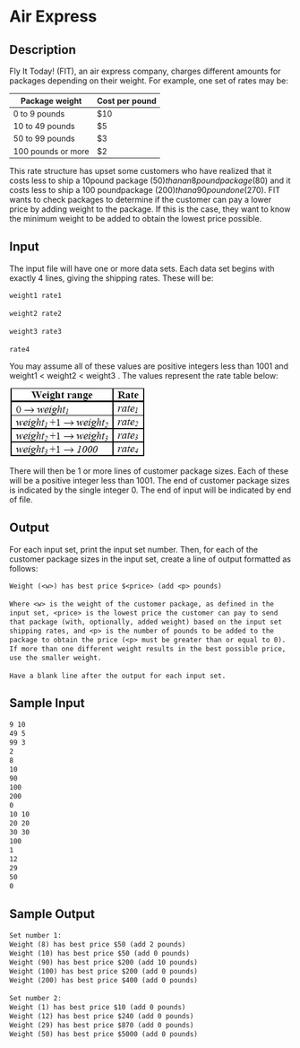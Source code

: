 # Air Express

## Description

Fly It Today! (FIT), an air express company, charges different amounts for packages depending on their weight. For example, one set of rates may be:


 | Package weight | Cost per pound |
 | ------- | ------- |
 | 0 to 9 pounds   | $10 |
 | 10 to 49 pounds | $5 |
 | 50 to 99 pounds | $3 |
 | 100 pounds or more | $2 |


This rate structure has upset some customers who have realized that it costs less to ship a 10pound package ($50) than an 8 pound package ($80) and it costs less to ship a 100 poundpackage ($200) than a 90 pound one ($270).  FIT wants to check packages to determine if the customer can pay a lower price by adding weight to the package. If this is the case, they want to know the minimum weight to be added to obtain the lowest price possible.

## Input

The input file will have one or more data sets. Each data set begins with exactly 4 lines, giving the shipping rates. These will be:

```
weight1 rate1

weight2 rate2

weight3 rate3

rate4
```

You may assume all of these values are positive integers less than 1001 and weight1 < weight2 < weight3 . The values represent the rate table below:

![weight](./weight.webp)

There will then be 1 or more lines of customer package sizes. Each of these will be a positive integer less than 1001. The end of customer package sizes is indicated by the single integer 0.
The end of input will be indicated by end of file.

## Output

For each input set, print the input set number. Then, for each of the customer package sizes in the input set, create a line of output formatted as follows:

```
Weight (<w>) has best price $<price> (add <p> pounds)

Where <w> is the weight of the customer package, as defined in the input set, <price> is the lowest price the customer can pay to send that package (with, optionally, added weight) based on the input set shipping rates, and <p> is the number of pounds to be added to the package to obtain the price (<p> must be greater than or equal to 0). If more than one different weight results in the best possible price, use the smaller weight.

Have a blank line after the output for each input set.
```

## Sample Input

```
9 10
49 5
99 3
2
8
10
90
100
200
0
10 10
20 20
30 30
100
1
12
29
50
0
```

## Sample Output

```
Set number 1:
Weight (8) has best price $50 (add 2 pounds)
Weight (10) has best price $50 (add 0 pounds)
Weight (90) has best price $200 (add 10 pounds)
Weight (100) has best price $200 (add 0 pounds)
Weight (200) has best price $400 (add 0 pounds)

Set number 2:
Weight (1) has best price $10 (add 0 pounds)
Weight (12) has best price $240 (add 0 pounds)
Weight (29) has best price $870 (add 0 pounds)
Weight (50) has best price $5000 (add 0 pounds)
```

